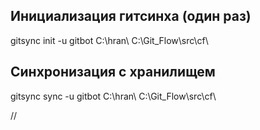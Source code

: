 ## Инициализация гитсинха (один раз)

gitsync init -u gitbot C:\hran\ C:\Git_Flow\src\cf\

## Синхронизация с хранилищем

gitsync sync -u gitbot C:\hran\ C:\Git_Flow\src\cf\

//